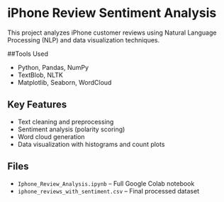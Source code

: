 
# iPhone Review Sentiment Analysis

This project analyzes iPhone customer reviews using Natural Language Processing (NLP) and data visualization techniques.

##Tools Used
- Python, Pandas, NumPy
- TextBlob, NLTK
- Matplotlib, Seaborn, WordCloud

## Key Features
- Text cleaning and preprocessing
- Sentiment analysis (polarity scoring)
- Word cloud generation
- Data visualization with histograms and count plots

## Files
- `Iphone_Review_Analysis.ipynb` – Full Google Colab notebook
- `iphone_reviews_with_sentiment.csv` – Final processed dataset
